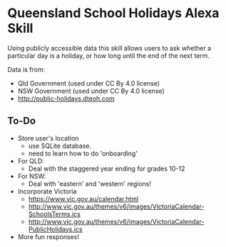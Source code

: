 Queensland School Holidays Alexa Skill
=========================

Using publicly accessible data this skill allows users to ask whether a particular day is a holiday, or how long until the end of the next term.

Data is from:
* Qld Government (used under CC By 4.0 license)
* NSW Government (used under CC By 4.0 license)
* http://public-holidays.dteoh.com


To-Do
----------------------
* Store user's location
  * use SQLite database.
  * need to learn how to do 'onboarding'
* For QLD:
  * Deal with the staggered year ending for grades 10-12
* For NSW:
  * Deal with 'eastern' and 'western' regions!
* Incorporate Victoria
  * https://www.vic.gov.au/calendar.html
  * http://www.vic.gov.au/themes/v6/images/VictoriaCalendar-SchoolsTerms.ics
  * http://www.vic.gov.au/themes/v6/images/VictoriaCalendar-PublicHolidays.ics
* More fun responses!
